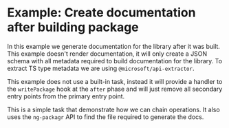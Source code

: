 # Example: Create documentation after building package

In this example we generate documentation for the library after it was built.
This example doesn't render documentation, it will only create a JSON schema with all metadata required to build documentation for the library.
To extract TS type metadata we are using `@microsoft/api-extractor`.

This example does not use a built-in task, instead it will provide a handler to the
`writePackage` hook at the `after` phase and will just remove all secondary entry points from the primary entry point.

This is a simple task that demonstrate how we can chain operations. It also uses the `ng-packagr` API to find the
file required to generate the docs.
